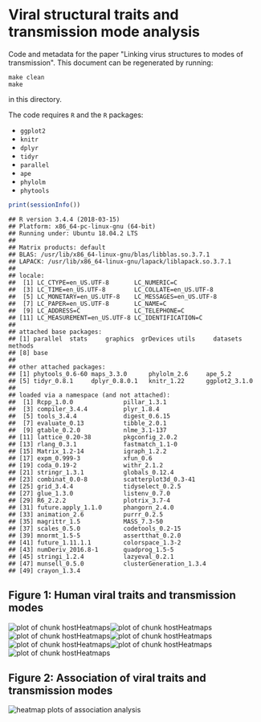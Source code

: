 # Viral structural traits and transmission mode analysis
Code and metadata for the paper "Linking virus structures to modes of transmission". This document can be regenerated by running:

```
make clean
make
```

in this directory. 

The code requires `R` and the `R` packages:
* `ggplot2`
* `knitr`
* `dplyr`
* `tidyr`
* `parallel`
* `ape`
* `phylolm`
* `phytools`





```r
print(sessionInfo())
```

```
## R version 3.4.4 (2018-03-15)
## Platform: x86_64-pc-linux-gnu (64-bit)
## Running under: Ubuntu 18.04.2 LTS
## 
## Matrix products: default
## BLAS: /usr/lib/x86_64-linux-gnu/blas/libblas.so.3.7.1
## LAPACK: /usr/lib/x86_64-linux-gnu/lapack/liblapack.so.3.7.1
## 
## locale:
##  [1] LC_CTYPE=en_US.UTF-8       LC_NUMERIC=C              
##  [3] LC_TIME=en_US.UTF-8        LC_COLLATE=en_US.UTF-8    
##  [5] LC_MONETARY=en_US.UTF-8    LC_MESSAGES=en_US.UTF-8   
##  [7] LC_PAPER=en_US.UTF-8       LC_NAME=C                 
##  [9] LC_ADDRESS=C               LC_TELEPHONE=C            
## [11] LC_MEASUREMENT=en_US.UTF-8 LC_IDENTIFICATION=C       
## 
## attached base packages:
## [1] parallel  stats     graphics  grDevices utils     datasets  methods  
## [8] base     
## 
## other attached packages:
## [1] phytools_0.6-60 maps_3.3.0      phylolm_2.6     ape_5.2        
## [5] tidyr_0.8.1     dplyr_0.8.0.1   knitr_1.22      ggplot2_3.1.0  
## 
## loaded via a namespace (and not attached):
##  [1] Rcpp_1.0.0              pillar_1.3.1           
##  [3] compiler_3.4.4          plyr_1.8.4             
##  [5] tools_3.4.4             digest_0.6.15          
##  [7] evaluate_0.13           tibble_2.0.1           
##  [9] gtable_0.2.0            nlme_3.1-137           
## [11] lattice_0.20-38         pkgconfig_2.0.2        
## [13] rlang_0.3.1             fastmatch_1.1-0        
## [15] Matrix_1.2-14           igraph_1.2.2           
## [17] expm_0.999-3            xfun_0.6               
## [19] coda_0.19-2             withr_2.1.2            
## [21] stringr_1.3.1           globals_0.12.4         
## [23] combinat_0.0-8          scatterplot3d_0.3-41   
## [25] grid_3.4.4              tidyselect_0.2.5       
## [27] glue_1.3.0              listenv_0.7.0          
## [29] R6_2.2.2                plotrix_3.7-4          
## [31] future.apply_1.1.0      phangorn_2.4.0         
## [33] animation_2.6           purrr_0.2.5            
## [35] magrittr_1.5            MASS_7.3-50            
## [37] scales_0.5.0            codetools_0.2-15       
## [39] mnormt_1.5-5            assertthat_0.2.0       
## [41] future_1.11.1.1         colorspace_1.3-2       
## [43] numDeriv_2016.8-1       quadprog_1.5-5         
## [45] stringi_1.2.4           lazyeval_0.2.1         
## [47] munsell_0.5.0           clusterGeneration_1.3.4
## [49] crayon_1.3.4
```


## Figure 1: Human viral traits and transmission modes
![plot of chunk hostHeatmaps](figure/hostHeatmaps-1.png)![plot of chunk hostHeatmaps](figure/hostHeatmaps-2.png)![plot of chunk hostHeatmaps](figure/hostHeatmaps-3.png)![plot of chunk hostHeatmaps](figure/hostHeatmaps-4.png)![plot of chunk hostHeatmaps](figure/hostHeatmaps-5.png)![plot of chunk hostHeatmaps](figure/hostHeatmaps-6.png)![plot of chunk hostHeatmaps](figure/hostHeatmaps-7.png)

## Figure 2: Association of viral traits and transmission modes
![heatmap plots of association analysis](figure/heat.png)

